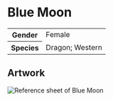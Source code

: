 # Blue Moon
<table>
  <tr>
    <th>Gender</th>
    <td>Female</td>
  </tr>
  <tr>
    <th>Species</th>
    <td>Dragon; Western</td>
  </tr>
</table>

## Artwork
![Reference sheet of Blue Moon](https://i.imgur.com/kwc5nfk.jpg)
